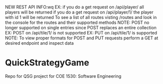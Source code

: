 NEW REST API INFO:wq
EX: if you do a get request on /api/player/ all players will be returned
    if you do a get request on /api/player/1/ the player with id 1 will be returned
To see a list of all routes visting /routes and look in the console for the routes and their supported methods
NOTE: POST no longer supported on single entries since POST replaces an entire collection
	EX: POST on /api/tile/1/ is not supported
	EX: PUT on /api/tile/1/ is supported
NOTE: To view proper formats for POST and PUT requests perform a GET at desired endpoint and inspect data
# QuickStrategyGame
Repo for QSG project for COE 1530: Software Engineering 
